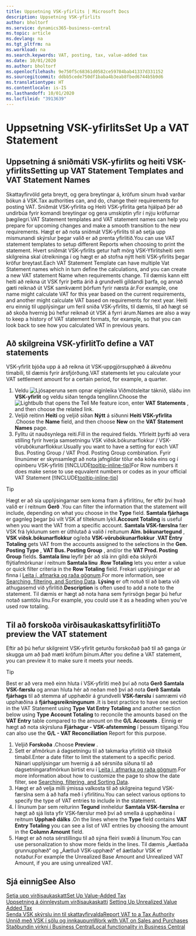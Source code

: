 ```yaml
---
title: Uppsetning VSK-yfirlits | Microsoft Docs
description: Uppsetning VSK-yfirlits
author: bholtorf
ms.service: dynamics365-business-central
ms.topic: article
ms.devlang: na
ms.tgt_pltfrm: na
ms.workload: na
ms.search.keywords: VAT, posting, tax, value-added tax
ms.date: 10/01/2020
ms.author: bholtorf
ms.openlocfilehash: 9e750f5c68361d0582ce59784bab41337d331152
ms.sourcegitcommit: ddbb5cede750df1baba4b3eab8fbed6744b5b9d6
ms.translationtype: HT
ms.contentlocale: is-IS
ms.lasthandoff: 10/01/2020
ms.locfileid: "3913639"
---
```

# <a name="set-up-a-vat-statement"></a><span data-ttu-id="c420d-103">Uppsetning VSK-yfirlits</span><span class="sxs-lookup"><span data-stu-id="c420d-103">Set Up a VAT Statement</span></span>

## <a name="setting-up-vat-statement-templates-and-vat-statement-names"></a><span data-ttu-id="c420d-104">Uppsetning á sniðmáti VSK-yfirlits og heiti VSK-yfirlits</span><span class="sxs-lookup"><span data-stu-id="c420d-104">Setting up VAT Statement Templates and VAT Statement Names</span></span>
<span data-ttu-id="c420d-105">Skattayfirvöld geta breytt, og gera breytingar á, kröfum sínum hvað varðar bókun á VSK.</span><span class="sxs-lookup"><span data-stu-id="c420d-105">Tax authorities can, and do, change their requirements for posting VAT.</span></span> <span data-ttu-id="c420d-106">Sniðmát VSK-yfirlita og Heiti VSK-yfirlita geta hjálpað þér að undirbúa fyrir komandi breytingar og gera umskiptin yfir í nýju kröfurnar þægilegri.</span><span class="sxs-lookup"><span data-stu-id="c420d-106">VAT Statement templates and VAT statement names can help you prepare for upcoming changes and make a smooth transition to the new requirements.</span></span> <span data-ttu-id="c420d-107">Hægt er að nota sniðmát VSK-yfirlits til að setja upp mismunandi skýrslur þegar valið er að prenta yfirlitið.</span><span class="sxs-lookup"><span data-stu-id="c420d-107">You can use VAT statement templates to setup different Reports when choosing to print the statement.</span></span> <span data-ttu-id="c420d-108">Hvert sniðmát VSK-yfirlits getur haft mörg VSK-Yfirlitsheiti sem skilgreina skal útreikninga í og hægt er að stofna nýtt heiti VSK-yfirlits þegar kröfur breytast.</span><span class="sxs-lookup"><span data-stu-id="c420d-108">Each VAT Statement Template can have multiple Vat Statement names which in turn define the calculations, and you can create a new VAT statement Name when requirements change.</span></span> <span data-ttu-id="c420d-109">Til dæmis kann eitt heiti að reikna út VSK fyrir þetta árið á grundvelli gildandi þarfa, og annað gæti reiknað út VSK samkvæmt þörfum fyrir næsta ár.</span><span class="sxs-lookup"><span data-stu-id="c420d-109">For example, one name might calculate VAT for this year based on the current requirements, and another might calculate VAT based on requirements for next year.</span></span> <span data-ttu-id="c420d-110">Heiti eru einnig til upplýsingar um feril sniða VSK-yfirlits, til dæmis, til að hægt sé að skoða hvernig þú hefur reiknað út VSK á fyrri árum.</span><span class="sxs-lookup"><span data-stu-id="c420d-110">Names are also a way to keep a history of VAT statement formats, for example, so that you can look back to see how you calculated VAT in previous years.</span></span>

## <a name="to-define-a-vat-statements"></a><span data-ttu-id="c420d-111">Að skilgreina VSK-yfirlit</span><span class="sxs-lookup"><span data-stu-id="c420d-111">To define a VAT statements</span></span>
<span data-ttu-id="c420d-112">VSK-yfirlit bjóða upp á að reikna út VSK-uppgjörsupphæð á ákveðnu tímabili, til dæmis fyrir ársfjórðung.</span><span class="sxs-lookup"><span data-stu-id="c420d-112">VAT statements let you calculate your VAT settlement amount for a certain period, for example, a quarter.</span></span>

1. <span data-ttu-id="c420d-113">Veldu ![Ljósaperuna sem opnar eiginleika Viðmótsleitar](media/ui-search/search_small.png "Segðu mér hvað þú vilt gera") táknið, sláðu inn **VSK-yfirlit** og veldu síðan tengda tengilinn.</span><span class="sxs-lookup"><span data-stu-id="c420d-113">Choose the ![Lightbulb that opens the Tell Me feature](media/ui-search/search_small.png "Tell me what you want to do") icon, enter **VAT Statements** , and then choose the related link.</span></span>  
2. <span data-ttu-id="c420d-114">Veljið reitinn **Heiti** og veljið síðan **Nýtt** á síðunni **Heiti VSK-yfirlita** .</span><span class="sxs-lookup"><span data-stu-id="c420d-114">Choose the **Name** field, and then choose **New** on the **VAT Statement Names** page.</span></span>
3. <span data-ttu-id="c420d-115">Fylltu út nauðsynlega reiti.</span><span class="sxs-lookup"><span data-stu-id="c420d-115">Fill in the required fields.</span></span> <span data-ttu-id="c420d-116">Yfirleitt þyrfti að vera stilling fyrir hverja samsetningu VSK viðsk.bókunarflokkur / VSK-vörubókunarflokkur.</span><span class="sxs-lookup"><span data-stu-id="c420d-116">Usually you want to have a setting for each VAT Bus. Posting Group / VAT Prod. Posting Group combination.</span></span> <span data-ttu-id="c420d-117">Fyrir línunúmer er skynsamlegt að nota jafngildar tölur eða kóða eins og í opinberu VSK-yfirliti [!INCLUDE[tooltip-inline-tip](includes/tooltip-inline-tip_md.md)]</span><span class="sxs-lookup"><span data-stu-id="c420d-117">For Row numbers it does make sense to use equvalent numbers or codes as in your official VAT Statement [!INCLUDE[tooltip-inline-tip](includes/tooltip-inline-tip_md.md)]</span></span> 


> [!Tip]
> <span data-ttu-id="c420d-118">Hægt er að sía upplýsingarnar sem koma fram á yfirlitinu, fer eftir því hvað valið er í reitnum **Gerð** .</span><span class="sxs-lookup"><span data-stu-id="c420d-118">You can filter the information that the statement will include, depending on what you choose in the **Type** field.</span></span> <span data-ttu-id="c420d-119">**Samtala fjárhags** er gagnleg þegar þú vilt VSK af tilteknum lykli.</span><span class="sxs-lookup"><span data-stu-id="c420d-119">**Account Totaling** is useful when you want the VAT from a specific account.</span></span>
<span data-ttu-id="c420d-120">**Samtala VSK-færslna** fær VSK frá lyklunum sem er úthlutað á valið í reitunum **Alm. bókunartegund** , **VSK viðsk.bókunarflokkur** og/eða **VSK-vörubókunarflokkur** .</span><span class="sxs-lookup"><span data-stu-id="c420d-120">**VAT Entry Totaling** gets VAT from the accounts assigned to the selections in the **Gen. Posting Type** , **VAT Bus. Posting Group** , and/or the **VAT Prod. Posting Group** fields.</span></span> <span data-ttu-id="c420d-121">**Samtala línu** leyfir þér að slá inn gildi eða skilyrði flýtiafmörkunar í reitnum **Samtala línu** .</span><span class="sxs-lookup"><span data-stu-id="c420d-121">**Row Totaling** lets you enter a value or quick filter criteria in the **Row Totaling** field.</span></span> <span data-ttu-id="c420d-122">Frekari upplýsingar er að finna í [Leita í, afmarka og raða gögnum](ui-enter-criteria-filters.md).</span><span class="sxs-lookup"><span data-stu-id="c420d-122">For more information, see [Searching, filtering, and Sorting Data](ui-enter-criteria-filters.md).</span></span> <span data-ttu-id="c420d-123">**Lýsing** er oft notuð til að bæta við athugasemd við yfirlitið.</span><span class="sxs-lookup"><span data-stu-id="c420d-123">**Description** is often used to add a note to the statement.</span></span> <span data-ttu-id="c420d-124">Til dæmis er hægt að nota hana sem fyrirsögn þegar þú hefur notað samtölu línu.</span><span class="sxs-lookup"><span data-stu-id="c420d-124">For example, you could use it as a heading when you've used row totaling.</span></span>

## <a name="to-preview-the-vat-statement"></a><span data-ttu-id="c420d-125">Til að forskoða virðisaukaskattsyfirlitið</span><span class="sxs-lookup"><span data-stu-id="c420d-125">To preview the VAT statement</span></span>
<span data-ttu-id="c420d-126">Eftir að þú hefur skilgreint VSK-yfirlit geturðu forskoðað það til að ganga úr skugga um að það mæti kröfum þínum.</span><span class="sxs-lookup"><span data-stu-id="c420d-126">After you define a VAT statement, you can preview it to make sure it meets your needs.</span></span>
> [!Tip]
> <span data-ttu-id="c420d-127">Best er að vera með einn hluta í VSK-yfirliti með því að nota **Gerð** **Samtala VSK-færslu** og annan hluta hér að neðan með því að nota **Gerð** **Samtala fjárhags** til að stemma af upphæðir á grundvelli **VSK-færslu** í samræmi við upphæðina á **fjárhagsreikningunum** .</span><span class="sxs-lookup"><span data-stu-id="c420d-127">It is best practice to have one section in the VAT Statement using **Type** **Vat Entry Totaling** and another section below using **Type** **Account Totaling** to reconcile the amounts based on the **VAT Entry** table compared to the amount on the **G/L Accounts** .</span></span> <span data-ttu-id="c420d-128">Einnig er hægt að nota skýrsluna **Fjárhagur - VSK-afstemming** í þessum tilgangi.</span><span class="sxs-lookup"><span data-stu-id="c420d-128">You can also use the **G/L - VAT Reconciliation** Report for this purpose.</span></span>

1. <span data-ttu-id="c420d-129">Veljið **Forskoða** .</span><span class="sxs-lookup"><span data-stu-id="c420d-129">Choose **Preview** .</span></span>
2. <span data-ttu-id="c420d-130">Sett er afmörkun á dagsetningu til að takmarka yfirlitið við tiltekið tímabil.</span><span class="sxs-lookup"><span data-stu-id="c420d-130">Enter a date filter to limit the statement to a specific period.</span></span> <span data-ttu-id="c420d-131">Nánari upplýsingar um hvernig á að sérsníða síðuna til að dagsetningarafmörkun birtist eru í [Leita í, afmarka og raða gögnum](ui-enter-criteria-filters.md).</span><span class="sxs-lookup"><span data-stu-id="c420d-131">For more information about how to customize the page to show the date filter, see [Searching, filtering, and Sorting Data](ui-enter-criteria-filters.md).</span></span>
3. <span data-ttu-id="c420d-132">Hægt er að velja milli ýmissa valkosta til að skilgreina tegund VSK-færslna sem á að hafa með í yfirlitinu.</span><span class="sxs-lookup"><span data-stu-id="c420d-132">You can select various options to specify the type of VAT entries to include in the statement.</span></span>
4. <span data-ttu-id="c420d-133">Í línunum þar sem reiturinn **Tegund** innheldur **Samtala VSK-færslna** er hægt að sjá lista yfir VSK-færslur með því að smella á upphæðina í reitnum **Upphæð dálks** .</span><span class="sxs-lookup"><span data-stu-id="c420d-133">On the lines where the **Type** field contains **VAT Entry Totaling** you can see a list of VAT entries by choosing the amount in the **Column Amount** field.</span></span>
5. <span data-ttu-id="c420d-134">Hægt er að nota sérstillingu til að sýna fleiri svæði á línunum.</span><span class="sxs-lookup"><span data-stu-id="c420d-134">You can use personalization to show more fields in the lines.</span></span> <span data-ttu-id="c420d-135">Til dæmis „Áætlaða grunnupphæð“ og „Áætluð VSK-upphæð“ ef áætlaður VSK er notaður.</span><span class="sxs-lookup"><span data-stu-id="c420d-135">For example the Unrealized Base Amount and Unrealized VAT Amount, if you are using unrealized VAT.</span></span>

## <a name="see-also"></a><span data-ttu-id="c420d-136">Sjá einnig</span><span class="sxs-lookup"><span data-stu-id="c420d-136">See Also</span></span>  
[<span data-ttu-id="c420d-137">Setja upp virðisaukaskatt</span><span class="sxs-lookup"><span data-stu-id="c420d-137">Set Up Value-Added Tax</span></span>](finance-setup-vat.md)  
<span data-ttu-id="c420d-138">[Uppsetning á óinnleystum virðisaukaskatti](finance-setup-unrealized-vat.md)    </span><span class="sxs-lookup"><span data-stu-id="c420d-138">[Setting Up Unrealized Value Added Tax](finance-setup-unrealized-vat.md)    </span></span>  
[<span data-ttu-id="c420d-139">Senda VSK skýrslu inn til skattayfirvalda</span><span class="sxs-lookup"><span data-stu-id="c420d-139">Report VAT to a Tax Authority</span></span>](finance-how-report-vat.md)  
[<span data-ttu-id="c420d-140">Unnið með VSK í sölu og innkaupum</span><span class="sxs-lookup"><span data-stu-id="c420d-140">Work with VAT on Sales and Purchases</span></span>](finance-work-with-vat.md)  
[<span data-ttu-id="c420d-141">Staðbundin virkni í Business Central</span><span class="sxs-lookup"><span data-stu-id="c420d-141">Local functionality in Business Central</span></span>](about-localization.md)
